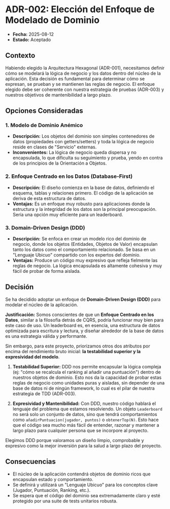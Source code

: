 # ADR-002: Elección del Enfoque de Modelado de Dominio

- **Fecha:** 2025-08-12
- **Estado:** Aceptado

## Contexto

Habiendo elegido la Arquitectura Hexagonal (ADR-001), necesitamos definir cómo se modelará la lógica de negocio y los datos dentro del núcleo de la aplicación. Esta decisión es fundamental para determinar cómo se expresan, se prueban y se mantienen las reglas de negocio. El enfoque elegido debe ser coherente con nuestra estrategia de pruebas (ADR-003) y nuestros objetivos de mantenibilidad a largo plazo.

## Opciones Consideradas

### 1. Modelo de Dominio Anémico
- **Descripción:** Los objetos del dominio son simples contenedores de datos (propiedades con getters/setters) y toda la lógica de negocio reside en clases de "Servicio" externas.
- **Inconvenientes:** La lógica de negocio queda dispersa y no encapsulada, lo que dificulta su seguimiento y prueba, yendo en contra de los principios de la Orientación a Objetos.

### 2. Enfoque Centrado en los Datos (Database-First)
- **Descripción:** El diseño comienza en la base de datos, definiendo el esquema, tablas y relaciones primero. El código de la aplicación se deriva de esta estructura de datos.
- **Ventajas:** Es un enfoque muy robusto para aplicaciones donde la estructura y la integridad de los datos son la principal preocupación. Sería una opción muy eficiente para un leaderboard.

### 3. Domain-Driven Design (DDD)
- **Descripción:** Se enfoca en crear un modelo rico del dominio de negocio, donde los objetos (Entidades, Objetos de Valor) encapsulan tanto los datos como el comportamiento relacionado. Se basa en un "Lenguaje Ubicuo" compartido con los expertos del dominio.
- **Ventajas:** Produce un código muy expresivo que refleja fielmente las reglas de negocio. La lógica encapsulada es altamente cohesiva y muy fácil de probar de forma aislada.

## Decisión

Se ha decidido adoptar un enfoque de **Domain-Driven Design (DDD)** para modelar el núcleo de la aplicación.

**Justificación:**
Somos conscientes de que un **Enfoque Centrado en los Datos**, similar a la filosofía detrás de CQRS, podría funcionar muy bien para este caso de uso. Un leaderboard es, en esencia, una estructura de datos optimizada para escritura y lectura, y diseñar alrededor de la base de datos es una estrategia válida y performante.

Sin embargo, para este proyecto, priorizamos otros dos atributos por encima del rendimiento bruto inicial: **la testabilidad superior y la expresividad del modelo**.

1.  **Testabilidad Superior:** DDD nos permite encapsular la lógica compleja (ej: "cómo se recalcula el ranking al añadir una puntuación") dentro de nuestros objetos de dominio. Esto nos da la capacidad de probar estas reglas de negocio como unidades puras y aisladas, sin depender de una base de datos ni de ningún framework, lo cual es el pilar de nuestra estrategia de TDD (ADR-003).

2.  **Expresividad y Mantenibilidad:** Con DDD, nuestro código hablará el lenguaje del problema que estamos resolviendo. Un objeto `Leaderboard` no será solo un conjunto de datos, sino que tendrá comportamientos como `añadirPuntuacion(jugador, puntos)` o `obtenerTop(N)`. Esto hace que el código sea mucho más fácil de entender, razonar y mantener a largo plazo para cualquier persona que se incorpore al proyecto.

Elegimos DDD porque valoramos un diseño limpio, comprobable y expresivo como la mejor inversión para la salud a largo plazo del proyecto.

## Consecuencias

* El núcleo de la aplicación contendrá objetos de dominio ricos que encapsulan estado y comportamiento.
* Se definirá y utilizará un "Lenguaje Ubicuo" para los conceptos clave (Jugador, Puntuación, Ranking, etc.).
* Se espera que el código del dominio sea extremadamente claro y esté protegido por una suite de tests unitarios robusta.